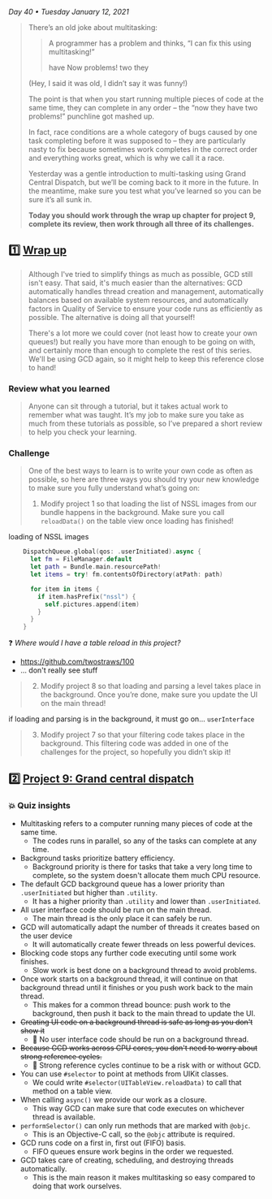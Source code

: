 *Day 40 • Tuesday January 12, 2021*

>There’s an old joke about multitasking:
>
>>A programmer has a problem and thinks, “I can fix this using multitasking!”
>>
>>have Now problems! two they
>
>(Hey, I said it was old, I didn’t say it was funny!)
>
>The point is that when you start running multiple pieces of code at the same time, they can complete in any order – the “now they have two problems!” punchline got mashed up.
>
>In fact, race conditions are a whole category of bugs caused by one task completing before it was supposed to – they are particularly nasty to fix because sometimes work completes in the correct order and everything works great, which is why we call it a race.
>
>Yesterday was a gentle introduction to multi-tasking using Grand Central Dispatch, but we’ll be coming back to it more in the future. In the meantime, make sure you test what you’ve learned so you can be sure it’s all sunk in.
>
>**Today you should work through the wrap up chapter for project 9, complete its review, then work through all three of its challenges.**

## :one:  [Wrap up](https://www.hackingwithswift.com/read/9/6/wrap-up) 

>Although I've tried to simplify things as much as possible, GCD still isn't easy. That said, it's much easier than the alternatives: GCD automatically handles thread creation and management, automatically balances based on available system resources, and automatically factors in Quality of Service to ensure your code runs as efficiently as possible. The alternative is doing all that yourself!
>
>There's a lot more we could cover (not least how to create your own queues!) but really you have more than enough to be going on with, and certainly more than enough to complete the rest of this series. We'll be using GCD again, so it might help to keep this reference close to hand!

### Review what you learned

>Anyone can sit through a tutorial, but it takes actual work to remember what was taught. It’s my job to make sure you take as much from these tutorials as possible, so I’ve prepared a short review to help you check your learning.

### Challenge

>One of the best ways to learn is to write your own code as often as possible, so here are three ways you should try your new knowledge to make sure you fully understand what’s going on:
>
> 1. Modify project 1 so that loading the list of NSSL images from our bundle happens in the background. Make sure you call `reloadData()` on the table view once loading has finished!

loading of NSSL images

```swift
    DispatchQueue.global(qos: .userInitiated).async {
      let fm = FileManager.default
      let path = Bundle.main.resourcePath!
      let items = try! fm.contentsOfDirectory(atPath: path)

      for item in items {
        if item.hasPrefix("nssl") {
          self.pictures.append(item)
        }
      }
    }
```

:question: *Where would I have a table reload in this project?*
* https://github.com/twostraws/100
* ... don't really see stuff

> 2. Modify project 8 so that loading and parsing a level takes place in the background. Once you’re done, make sure you update the UI on the main thread!

if loading and parsing is in the background, it must go on... `userInterface`

> 3. Modify project 7 so that your filtering code takes place in the background. This filtering code was added in one of the challenges for the project, so hopefully you didn’t skip it!

## :two:  [Project 9: Grand central dispatch](https://www.hackingwithswift.com/review/hws/project-9-grand-central-dispatch) 

### :boom: Quiz insights

* Multitasking refers to a computer running many pieces of code at the same time.
  * The codes runs in parallel, so any of the tasks can complete at any time.
* Background tasks prioritize battery efficiency.
  * Background priority is there for tasks that take a very long time to complete, so the system doesn't allocate them much CPU resource.
* The default GCD background queue has a lower priority than `.userInitiated` but higher than `.utility`.
  * It has a higher priority than `.utility` and lower than `.userInitiated`.
* All user interface code should be run on the main thread.
  * The main thread is the only place it can safely be run.
* GCD will automatically adapt the number of threads it creates based on the user device
  * It will automatically create fewer threads on less powerful devices.
* Blocking code stops any further code executing until some work finishes.
  * Slow work is best done on a background thread to avoid problems.
* Once work starts on a background thread, it will continue on that background thread until it finishes or you push work back to the main thread.
  * This makes for a common thread bounce: push work to the background, then push it back to the main thread to update the UI.
* ~~Creating UI code on a background thread is safe as long as you don't show it~~
  * :red_circle: No user interface code should be run on a background thread.
* ~~Because GCD works across CPU cores, you don't need to worry about strong reference cycles.~~
  * :red_circle: Strong reference cycles continue to be a risk with or without GCD.
* You can use `#selector` to point at methods from UIKit classes.
  * We could write `#selector(UITableView.reloadData)` to call that method on a table view.
* When calling `async()` we provide our work as a closure.
  * This way GCD can make sure that code executes on whichever thread is available.
* `performSelector()` can only run methods that are marked with `@objc`.
  * This is an Objective-C call, so the `@objc` attribute is required.
* GCD runs code on a first in, first out (FIFO) basis.
  * FIFO queues ensure work begins in the order we requested.
* GCD takes care of creating, scheduling, and destroying threads automatically.
  * This is the main reason it makes multitasking so easy compared to doing that work ourselves.
















